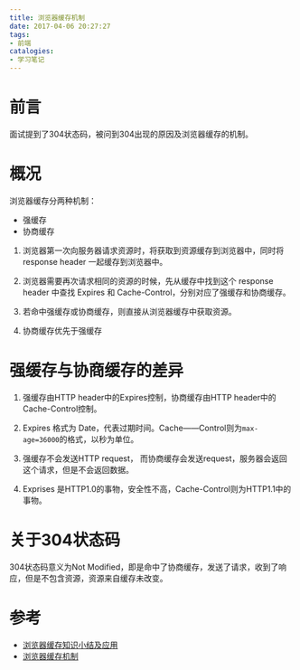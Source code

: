 ```yaml
---
title: 浏览器缓存机制
date: 2017-04-06 20:27:27
tags:
- 前端
catalogies:
- 学习笔记
---
```


# 前言

面试提到了304状态码，被问到304出现的原因及浏览器缓存的机制。

<!--more-->

# 概况

浏览器缓存分两种机制：

- 强缓存
- 协商缓存

1. 浏览器第一次向服务器请求资源时，将获取到资源缓存到浏览器中，同时将 response header 一起缓存到浏览器中。

2. 浏览器需要再次请求相同的资源的时候，先从缓存中找到这个 response header 中查找 Expires 和 Cache-Control，分别对应了强缓存和协商缓存。

3. 若命中强缓存或协商缓存，则直接从浏览器缓存中获取资源。

4. 协商缓存优先于强缓存

# 强缓存与协商缓存的差异

1. 强缓存由HTTP header中的Expires控制，协商缓存由HTTP header中的Cache-Control控制。

2. Expires 格式为 Date，代表过期时间。Cache——Control则为`max-age=36000`的格式，以秒为单位。

3. 强缓存不会发送HTTP request， 而协商缓存会发送request，服务器会返回这个请求，但是不会返回数据。

4. Exprises 是HTTP1.0的事物，安全性不高，Cache-Control则为HTTP1.1中的事物。

# 关于304状态码

304状态码意义为Not Modified，即是命中了协商缓存，发送了请求，收到了响应，但是不包含资源，资源来自缓存未改变。

# 参考

- [浏览器缓存知识小结及应用](https://www.cnblogs.com/lyzg/p/5125934.html)
- [浏览器缓存机制](https://www.cnblogs.com/skynet/archive/2012/11/28/2792503.html)